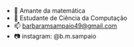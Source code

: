 - 📐 Amante da matemática
- 👀 Estudante de Ciência da Computação
- 📫 barbaramsampaio49@gmail.com
- 📷 instagram: @b.m.sampaio

<!---
bmsampaio/bmsampaio is a ✨ special ✨ repository because its `README.md` (this file) appears on your GitHub profile.
You can click the Preview link to take a look at your changes.
--->
